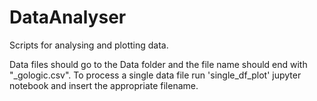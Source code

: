 # DataAnalyser

Scripts for analysing and plotting data.

Data files should go to the Data folder and the file name should end with "_gologic.csv". To process a single data file run 'single_df_plot' jupyter notebook and insert the appropriate filename.
